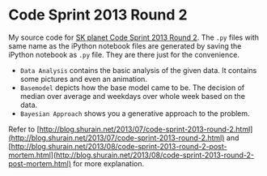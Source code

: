 Code Sprint 2013 Round 2
========================

My source code for [SK planet Code Sprint 2013 Round 2](http://codesprint.skplanet.com/2013/participation/round2_intro.htm).
The `.py` files with same name as the iPython notebook files are generated by saving the iPython notebook as `.py` file.
They are there just for the convenience.

- `Data Analysis` contains the basic analysis of the given data. It contains some pictures and even an animation.
- `Basemodel` depicts how the base model came to be. The decision of median over average and weekdays over whole week based on the data.
- `Bayesian Approach` shows you a generative approach to the problem.

Refer to [http://blog.shurain.net/2013/07/code-sprint-2013-round-2.html](http://blog.shurain.net/2013/07/code-sprint-2013-round-2.html)
and [http://blog.shurain.net/2013/08/code-sprint-2013-round-2-post-mortem.html](http://blog.shurain.net/2013/08/code-sprint-2013-round-2-post-mortem.html) for more explanation.
